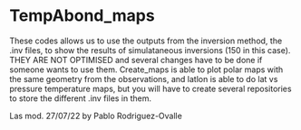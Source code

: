 # TempAbond_maps


These codes allows us to use the outputs from the inversion method, the .inv files, to show the results of simulataneous inversions (150 in this case). THEY ARE NOT OPTIMISED and several changes have to be done if someone wants to use them.
Create_maps is able to plot  polar maps with the same geometry from the observations, and latlon is able to do lat vs pressure temperature maps, but you will have to create several repositories to store the different .inv files in them.

Las mod. 27/07/22 by Pablo Rodriguez-Ovalle